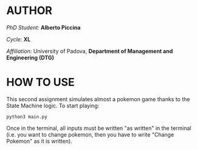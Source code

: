# AUTHOR
*PhD Student:* **Alberto Piccina**

*Cycle:* **XL**

*Affiliation:* University of Padova, **Department of Management and Engineering (DTG)**

# HOW TO USE
This second assignment simulates almost a pokemon game thanks to the State Machine logic.
To start playing:

```python3 main.py```

Once in the terminal, all inputs must be written "as written" in the terminal (i.e. you want to change pokemon, then you have to write "Change Pokemon" as it is written).
